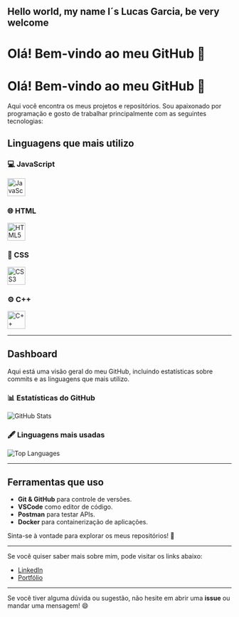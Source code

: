 ## Hello world, my name I´s Lucas Garcia, be very welcome
# Olá! Bem-vindo ao meu GitHub 👋



# Olá! Bem-vindo ao meu GitHub 👋

Aqui você encontra os meus projetos e repositórios. Sou apaixonado por programação e gosto de trabalhar principalmente com as seguintes tecnologias:

## Linguagens que mais utilizo

### 💻 JavaScript
<img src="https://upload.wikimedia.org/wikipedia/commons/d/d9/Node.js_logo.svg" alt="JavaScript" width="40">

### 🌐 HTML
<img src="https://upload.wikimedia.org/wikipedia/commons/6/61/HTML5_logo_and_wordmark.svg" alt="HTML5" width="40">

### 🎨 CSS
<img src="https://upload.wikimedia.org/wikipedia/commons/6/62/CSS3_logo.svg" alt="CSS3" width="40">

### ⚙️ C++
<img src="https://upload.wikimedia.org/wikipedia/commons/1/18/ISO_C%2B%2B_Logo.svg" alt="C++" width="40">


---

## Dashboard

Aqui está uma visão geral do meu GitHub, incluindo estatísticas sobre commits e as linguagens que mais utilizo.

### 📊 Estatísticas do GitHub

![GitHub Stats](https://github-readme-stats.vercel.app/api?username=Garciadevv&show_icons=true&hide_title=true&count_private=true&hide=prs&theme=radical)

### 🖋️ Linguagens mais usadas

![Top Languages](https://github-readme-stats.vercel.app/api/top-langs/?username=Garciadevv&layout=compact&theme=radical)

---

## Ferramentas que uso

- **Git & GitHub** para controle de versões.
- **VSCode** como editor de código.
- **Postman** para testar APIs.
- **Docker** para containerização de aplicações.

Sinta-se à vontade para explorar os meus repositórios! 🚀

---

Se você quiser saber mais sobre mim, pode visitar os links abaixo:

- [LinkedIn](https://www.linkedin.com/in/seulinkedin)
- [Portfólio](https://www.seuportfolio.com)

---

Se você tiver alguma dúvida ou sugestão, não hesite em abrir uma **issue** ou mandar uma mensagem! 😄


